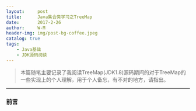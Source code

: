 ```yaml
---
layout:     post
title:      Java集合类学习之TreeMap
date:       2017-2-26
author:     W-M
header-img: img/post-bg-coffee.jpeg
catalog: true
tags:
    - Java基础 
    - JDK源码阅读
---
```


>本篇随笔主要记录了我阅读TreeMap(JDK1.8)源码期间的对于TreeMap的一些实现上的个人理解，用于个人备忘，有不对的地方，请指出。  
  
_ _ _
### **前言**